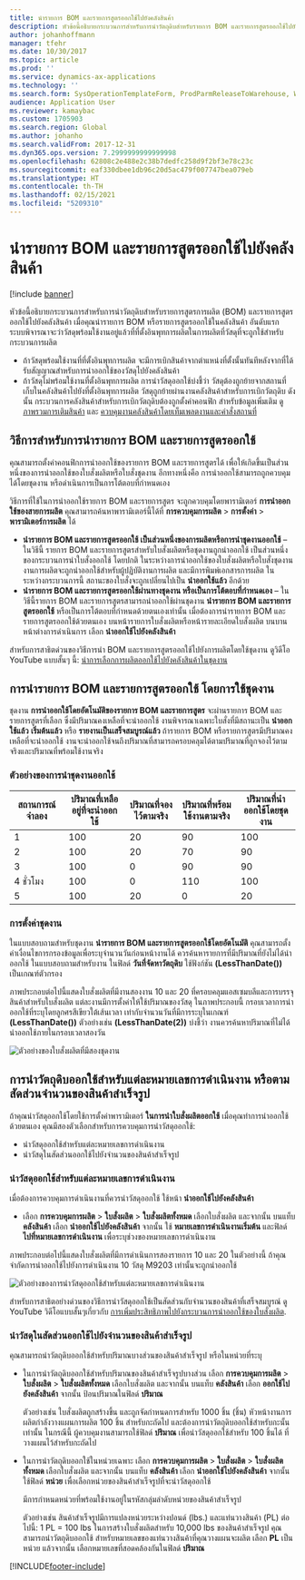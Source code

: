 ```yaml
---
title: นำรายการ BOM และรายการสูตรออกใช้ไปยังคลังสินค้า
description: หัวข้อนี้อธิบายกระบวนการสำหรับการนำวัตถุดิบสำหรับรายการ BOM และรายการสูตรออกใช้ไปยังคลังสินค้า
author: johanhoffmann
manager: tfehr
ms.date: 10/30/2017
ms.topic: article
ms.prod: ''
ms.service: dynamics-ax-applications
ms.technology: ''
ms.search.form: SysOperationTemplateForm, ProdParmReleaseToWarehouse, WHSReleaseToWarehouseProdBOM
audience: Application User
ms.reviewer: kamaybac
ms.custom: 1705903
ms.search.region: Global
ms.author: johanho
ms.search.validFrom: 2017-12-31
ms.dyn365.ops.version: 7.2999999999999998
ms.openlocfilehash: 62808c2e488e2c38b7dedfc258d9f2bf3e78c23c
ms.sourcegitcommit: eaf330dbee1db96c20d5ac479f007747bea079eb
ms.translationtype: HT
ms.contentlocale: th-TH
ms.lasthandoff: 02/15/2021
ms.locfileid: "5209310"
---
```

# <a name="release-bom-and-formula-lines-to-the-warehouse"></a>นำรายการ BOM และรายการสูตรออกใช้ไปยังคลังสินค้า

[!include [banner](../includes/banner.md)]

หัวข้อนี้อธิบายกระบวนการสำหรับการนำวัตถุดิบสำหรับรายการสูตรการผลิต (BOM) และรายการสูตรออกใช้ไปยังคลังสินค้า เมื่อคุณนำรายการ BOM หรือรายการสูตรออกใช้ในคลังสินค้า อันดับแรก ระบบพิจารณาจะว่าวัสดุพร้อมใช้งานอยู่แล้วที่ที่ตั้งอินพุทการผลิตในการผลิตที่วัสดุที่จะถูกใช้สำหรับกระบวนการผลิต

- ถ้าวัสดุพร้อมใช้งานที่ที่ตั้งอินพุทการผลิต จะมีการเบิกสินค้าจากตำแหน่งที่ตั้งนั้นทันทีหลังจากที่ได้รับสัญญาณสำหรับการนำออกใช้ของวัสดุไปยังคลังสินค้า
- ถ้าวัสดุไม่พร้อมใช้งานที่ตั้งอินพุทการผลิต การนำวัสดุออกใช้บ่งชี้ว่า วัสดุต้องถูกย้ายจากสถานที่เก็บในคลังสินค้าไปยังที่ตั้งอินพุทการผลิต วัสดุถูกย้ายผ่านงานคลังสินค้าสำหรับการเบิกวัตถุดิบ ดังนั้น กระบวนการคลังสินค้าสำหรับการเบิกวัตถุดิบต้องถูกตั้งค่าคอนฟิก สำหรับข้อมูลเพิ่มเติม ดู [ภาพรวมการเติมสินค้า](../warehousing/replenishment.md) และ [ควบคุมงานคลังสินค้าโดยเท็มเพลตงานและคำสั่งสถานที่](../warehousing/control-warehouse-location-directives.md)

## <a name="methods-for-releasing-bom-and-formula-lines"></a>วิธีการสำหรับการนำรายการ BOM และรายการสูตรออกใช้

คุณสามารถตั้งค่าคอนฟิกการนำออกใช้ของรายการ BOM และรายการสูตรได้ เพื่อให้เกิดขึ้นเป็นส่วนหนึ่งของการนำออกใช้ของใบสั่งผลิตหรือใบสั่งชุดงาน อีกทางหนึ่งคือ การนำออกใช้สามารถถูกควบคุมได้โดยชุดงาน หรือดำเนินการเป็นการโต้ตอบที่กำหนดเอง

วิธีการที่ใช้ในการนำออกใช้รายการ BOM และรายการสูตร จะถูกควบคุมโดยพารามิเตอร์ **การนำออกใช้ของสายการผลิต** คุณสามารถค้นหาพารามิเตอร์นี้ได้ที่ **การควบคุมการผลิต** \> **การตั้งค่า** \> **พารามิเตอร์การผลิต** ได้

- **นำรายการ BOM และรายการสูตรออกใช้ เป็นส่วนหนึ่งของการผลิตหรือการนำชุดงานออกใช้** – ในวิธีนี้ รายการ BOM และรายการสูตรสำหรับใบสั่งผลิตหรือชุดงานถูกนำออกใช้ เป็นส่วนหนึ่งของกระบวนการนำใบสั่งออกใช้ โดยปกติ ในระหว่างการนำออกใช้ของใบสั่งผลิตหรือใบสั่งชุดงาน งานการผลิตจะถูกนำออกใช้สำหรับผู้ปฏิบัติงานการผลิต และมีการพิมพ์เอกสารการผลิต ในระหว่างกระบวนการนี้ สถานะของใบสั่งจะถูกเปลี่ยนไปเป็น **นำออกใช้แล้ว** อีกด้วย
- **นำรายการ BOM และรายการสูตรออกใช้ผ่านทางชุดงาน หรือเป็นการโต้ตอบที่กำหนดเอง** – ในวิธีนี้รายการ BOM และรายการสูตรสามารถนำออกใช้ผ่านชุดงาน **นำรายการ BOM และรายการสูตรออกใช้** หรือเป็นการโต้ตอบที่กำหนดด้วยตนเองเท่านั้น เมื่อต้องการนำรายการ BOM และรายการสูตรออกใช้ด้วยตนเอง บนหน้ารายการใบสั่งผลิตหรือหน้ารายละเอียดใบสั่งผลิต บนบานหน้าต่างการดำเนินการ เลือก **นำออกใช้ไปยังคลังสินค้า**

สำหรับการสาธิตด่วนของวิธีการนำ BOM และรายการสูตรออกใช้ไปยังการผลิตโดยใช้ชุดงาน ดูวิดีโอ YouTube แบบสั้นๆ นี้: [นำการเลือกการผลิตออกใช้ไปยังคลังสินค้าในชุดงาน](https://www.youtube.com/watch?v=8urAJn50dQ8)

## <a name="releasing-the-bom-and-formula-lines-by-using-a-batch-job"></a>การนำรายการ BOM และรายการสูตรออกใช้ โดยการใช้ชุดงาน

ชุดงาน **การนำออกใช้โดยอัตโนมัติของรายการ BOM และรายการสูตร** จะผ่านรายการ BOM และรายการสูตรที่เลือก ซึ่งมีปริมาณคงเหลือที่จะนำออกใช้ งานพิจารณาเฉพาะใบสั่งที่มีสถานะเป็น **นำออกใช้แล้ว** **เริ่มต้นแล้ว** หรือ **รายงานเป็นเสร็จสมบูรณ์แล้ว** ถ้ารายการ BOM หรือรายการสูตรมีปริมาณคงเหลือที่จะนำออกใช้ งานจะนำออกใช้จนถึงปริมาณที่สามารถครอบคลุมได้ตามปริมาณที่ถูกจองไว้ตามจริงและปริมาณที่พร้อมใช้งานจริง

### <a name="example-of-a-batch-job-release"></a>ตัวอย่างของการนำชุดงานออกใช้

| สถานการณ์จำลอง | ปริมาณที่เหลืออยู่ที่จะนำออกใช้ | ปริมาณที่จองไว้ตามจริง | ปริมาณที่พร้อมใช้งานตามจริง | ปริมาณที่นำออกใช้โดยชุดงาน |
|----------|-------------------------------|------------------------------|-------------------------------|------------------------------------|
| 1        | 100                           | 20                           | 90                            | 100                                |
| 2        | 100                           | 20                           | 70                            | 90                                 |
| 3        | 100                           | 0                            | 90                            | 90                                 |
| 4 ชั่วโมง        | 100                           | 0                            | 110                           | 100                                |
| 5        | 100                           | 20                           | 0                             | 20                                 |

### <a name="batch-job-setup"></a>การตั้งค่าชุดงาน

ในแบบสอบถามสำหรับชุดงาน **นำรายการ BOM และรายการสูตรออกใช้โดยอัตโนมัติ** คุณสามารถตั้งค่าเงื่อนไขการกรองข้อมูลเพื่อระบุจำนวนวันก่อนหน้างานได้ ควรค้นหารายการที่มีปริมาณที่ยังไม่ได้นำออกใช้ ในแบบสอบถามสำหรับงาน ในฟิลด์ **วันที่จัดหาวัตถุดิบ** ใช้ฟังก์ชัน **(LessThanDate())** เป็นเกณฑ์ตัวกรอง

ภาพประกอบต่อไปนี้แสดงใบสั่งผลิตที่มีงานสองงาน 10 และ 20 ที่ครอบคลุมแอสเซมบลีและการบรรจุสินค้าสำหรับใบสั่งผลิต แต่ละงานมีการตั้งค่าให้ใช้ปริมาณของวัสดุ ในภาพประกอบนี้ กรอบเวลาการนำออกใช้ที่ระบุโดยลูกศรสีเขียวใต้เส้นเวลา เท่ากับจำนวนวันที่มีการระบุในเกณฑ์ **(LessThanDate())** ตัวอย่างเช่น **(LessThanDate(2))** บ่งชี้ว่า งานควรค้นหาปริมาณที่ไม่ได้นำออกใช้ภายในกรอบเวลาสองวัน

![ตัวอย่างของใบสั่งผลิตที่มีสองชุดงาน](media/bach-job-setup.PNG)

## <a name="releasing-material-per-operation-number-or-in-proportion-to-the-amount-of-finished-goods"></a>การนำวัตถุดิบออกใช้สำหรับแต่ละหมายเลขการดำเนินงาน หรือตามสัดส่วนจำนวนของสินค้าสำเร็จรูป

ถ้าคุณนำวัสดุออกใช้โดยใช้การตั้งค่าพารามิเตอร์ **ในการนำใบสั่งผลิตออกใช้** เมื่อคุณทำการนำออกใช้ด้วยตนเอง คุณมีสองตัวเลือกสำหรับการควบคุมการนำวัสดุออกใช้:

- นำวัสดุออกใช้สำหรับแต่ละหมายเลขการดำเนินงาน
- นำวัสดุในสัดส่วนออกใช้ไปยังจำนวนของสินค้าสำเร็จรูป

### <a name="release-material-per-operation-number"></a>นำวัสดุออกใช้สำหรับแต่ละหมายเลขการดำเนินงาน

เมื่อต้องการควบคุมการดำเนินงานที่ควรนำวัสดุออกใช้ ใช้หน้า **นำออกใช้ไปยังคลังสินค้า**

- เลือก **การควบคุมการผลิต** \> **ใบสั่งผลิต** \> **ใบสั่งผลิตทั้งหมด** เลือกใบสั่งผลิต และจากนั้น บนแท็บ **คลังสินค้า** เลือก **นำออกใช้ไปยังคลังสินค้า** จากนั้น ใช้ **หมายเลขการดำเนินงานเริ่มต้น** และฟิลด์ **ไปที่หมายเลขการดำเนินงาน** เพื่อระบุช่วงของหมายเลขการดำเนินงาน

ภาพประกอบต่อไปนี้แสดงใบสั่งผลิตที่มีการดำเนินการสองรายการ 10 และ 20 ในตัวอย่างนี้ ถ้าคุณจำกัดการนำออกใช้ไปยังการดำเนินงาน 10 วัสดุ M9203 เท่านั้นจะถูกนำออกใช้

![ตัวอย่างของการนำวัสดุออกใช้สำหรับแต่ละหมายเลขการดำเนินงาน](media/two-operations.PNG)

สำหรับการสาธิตอย่างด่วนของวิธีการนำวัสดุออกใช้เป็นสัดส่วนกับจำนวนของสินค้าที่เสร็จสมบูรณ์ ดู YouTube วิดีโอแบบสั้นๆเกี่ยวกับ [การเพิ่มประสิทธิภาพไปยังกระบวนการนำออกใช้ของใบสั่งผลิต](https://www.youtube.com/watch?v=Rm3ojAz6Zu0).

### <a name="release-material-in-proportion-to-the-amount-of-finished-goods"></a>นำวัสดุในสัดส่วนออกใช้ไปยังจำนวนของสินค้าสำเร็จรูป

คุณสามารถนำวัตถุดิบออกใช้สำหรับปริมาณบางส่วนของสินค้าสำเร็จรูป หรือในหน่วยที่ระบุ

- ในการนำวัตถุดิบออกใช้สำหรับปริมาณของสินค้าสำเร็จรูปบางส่วน เลือก **การควบคุมการผลิต** \> **ใบสั่งผลิต** \> **ใบสั่งผลิตทั้งหมด** เลือกใบสั่งผลิต และจากนั้น บนแท็บ **คลังสินค้า** เลือก **ออกใช้ไปยังคลังสินค้า** จากนั้น ป้อนปริมาณในฟิลด์ **ปริมาณ**

    ตัวอย่างเช่น ใบสั่งผลิตถูกสร้างขึ้น และถูกจัดกำหนดการสำหรับ 1000 ชิ้น (ชิ้น) หัวหน้างานการผลิตกำลังวางแผนการผลิต 100 ชิ้น สำหรับกะถัดไป และต้องการนำวัตถุดิบออกใช้สำหรับกะนั้นเท่านั้น ในกรณีนี้ ผู้ควบคุมงานสามารถใช้ฟิลด์ **ปริมาณ** เพื่อนำวัสดุออกใช้สำหรับ 100 ชิ้นได้ ที่วางแผนไว้สำหรับกะถัดไป

- ในการนำวัตถุดิบออกใช้ในหน่วยเฉพาะ เลือก **การควบคุมการผลิต** \> **ใบสั่งผลิต** \> **ใบสั่งผลิตทั้งหมด** เลือกใบสั่งผลิต และจากนั้น บนแท็บ **คลังสินค้า** เลือก **นำออกใช้ไปยังคลังสินค้า** จากนั้น ใช้ฟิลด์ **หน่วย** เพื่อเลือกหน่วยของสินค้าสำเร็จรูปที่จะนำวัสดุออกใช้

    มีการกำหนดหน่วยที่พร้อมใช้งานอยู่ในรหัสกลุ่มลำดับหน่วยของสินค้าสำเร็จรูป

    ตัวอย่างเช่น สินค้าสำเร็จรูปมีการแปลงหน่วยระหว่างปอนด์ (lbs.) และแท่นวางสินค้า (PL) ต่อไปนี้: 1 PL = 100 lbs ในการสร้างใบสั่งผลิตสำหรับ 10,000 lbs ของสินค้าสำเร็จรูป คุณสามารถนำวัตถุดิบออกใช้ สำหรับหมายเลขของแท่นวางสินค้าที่คุณวางแผนจะผลิต เลือก **PL** เป็นหน่วย แล้วจากนั้น เลือกหมายเลขที่สอดคล้องกันในฟิลด์ **ปริมาณ**


[!INCLUDE[footer-include](../../includes/footer-banner.md)]